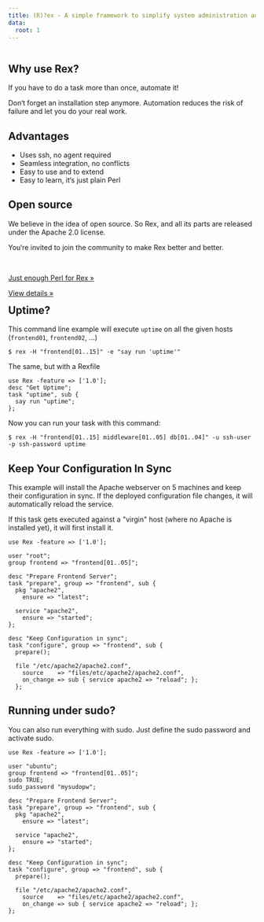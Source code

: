 ```yaml
---
title: (R)?ex - A simple framework to simplify system administration and datacenter automation
data:
  root: 1
---
```

<div style="float: left;">
<div class="row-fluid">
<div class="span4">
<h2>Why use Rex?</h2>
<p>If you have to do a task more than once, automate it!</p>
<p>Don&lsquo;t forget an installation step anymore. Automation reduces the risk of failure and let you do your real work.</p>
</div>
<div class="span4">
<h2>Advantages</h2>
<ul class="no-list">
<li>Uses ssh, no agent required</li>
<li>Seamless integration, no conflicts</li>
<li>Easy to use and to extend</li>
<li>Easy to learn, it&lsquo;s just plain Perl</li>
</ul>
</div>
<div class="span4">
<h2>Open source</h2>
<p>We believe in the idea of open source. So Rex, and all its parts are released under the Apache 2.0 license.</p>
<p>You&lsquo;re invited to join the community to make Rex better and better.</p>
</div>
</div>

<div class="row-fluid">
<div class="span4">&nbsp;</div>
<div class="span4">
<p><a class="btn" href="/docs/guides/just_enough_perl_for_rex.html">Just enough Perl for Rex &raquo;</a></p>
</div>
<div class="span4">
<p><a class="btn" href="/care/help__r__ex.html">View details &raquo;</a></p>
</div>
</div>
</div>

## Uptime?

This command line example will execute <code>uptime</code> on all the given hosts (<code>frontend01</code>, <code>frontend02</code>, ...)

<pre><code class="bash">$ rex -H "frontend[01..15]" -e "say run 'uptime'"</code></pre>

The same, but with a Rexfile

<pre><code class="perl">use Rex -feature =&gt; ['1.0'];
desc "Get Uptime";
task "uptime", sub {
  say run "uptime";
};</code></pre>

Now you can run your task with this command:

<pre><code class="bash">$ rex -H "frontend[01..15] middleware[01..05] db[01..04]" -u ssh-user -p ssh-password uptime</code></pre>

## Keep Your Configuration In Sync

This example will install the Apache webserver on 5 machines and keep their configuration in sync. If the deployed configuration file changes, it will automatically reload the service.

If this task gets executed against a "virgin" host (where no Apache is installed yet), it will first install it.

<pre><code class="perl">use Rex -feature =&gt; ['1.0'];

user "root";
group frontend =&gt; "frontend[01..05]";

desc "Prepare Frontend Server";
task "prepare", group =&gt; "frontend", sub {
  pkg "apache2",
    ensure =&gt; "latest";

  service "apache2",
    ensure =&gt; "started";
};

desc "Keep Configuration in sync";
task "configure", group =&gt; "frontend", sub {
  prepare();

  file "/etc/apache2/apache2.conf",
    source    =&gt; "files/etc/apache2/apache2.conf",
    on_change =&gt; sub { service apache2 =&gt; "reload"; };
  };</code></pre>

## Running under sudo?

You can also run everything with sudo. Just define the sudo password and activate sudo.

<pre><code class="perl">use Rex -feature =&gt; ['1.0'];

user "ubuntu";
group frontend =&gt; "frontend[01..05]";
sudo TRUE;
sudo_password "mysudopw";

desc "Prepare Frontend Server";
task "prepare", group =&gt; "frontend", sub {
  pkg "apache2",
    ensure =&gt; "latest";

  service "apache2",
    ensure =&gt; "started";
};

desc "Keep Configuration in sync";
task "configure", group =&gt; "frontend", sub {
  prepare();

  file "/etc/apache2/apache2.conf",
    source    =&gt; "files/etc/apache2/apache2.conf",
    on_change =&gt; sub { service apache2 =&gt; "reload"; };
};</code></pre>

